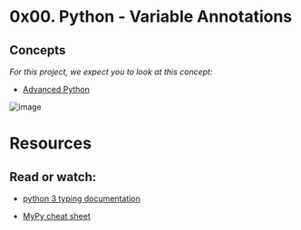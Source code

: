 # 0x00. Python - Variable Annotations

## Concepts

*For this project, we expect you to look at this concept:*

* [Advanced Python](https://intranet.alxswe.com/concepts/554)

![image](https://i.redd.it/y9y25tefi5401.png)

# Resources

## Read or watch:

* [python 3 typing documentation](https://docs.python.org/3/library/typing.html)

* [MyPy cheat sheet](https://mypy.readthedocs.io/en/latest/cheat_sheet_py3.html)
